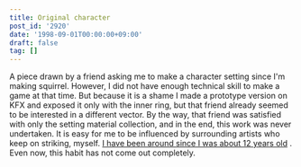 ```yaml
---
title: Original character
post_id: '2920'
date: '1998-09-01T00:00:00+09:00'
draft: false
tag: []
---
```


A piece drawn by a friend asking me to make a character setting since I'm making squirrel. However, I did not have enough technical skill to make a game at that time. But because it is a shame I made a prototype version on KFX and exposed it only with the inner ring, but that friend already seemed to be interested in a different vector. By the way, that friend was satisfied with only the setting material collection, and in the end, this work was never undertaken. It is easy for me to be influenced by surrounding artists who keep on striking, myself. [I have been around since I was about 12 years old](/2902) . Even now, this habit has not come out completely.